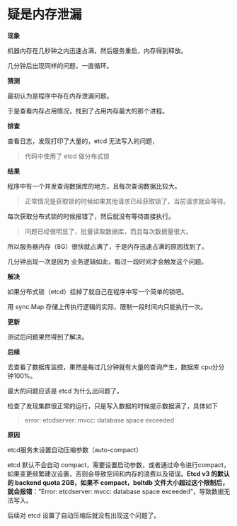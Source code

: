 # 疑是内存泄漏

**现象**

机器内存在几秒钟之内迅速占满，然后服务重启，内存得到释放。

几分钟后出现同样的问题，一直循环。

**猜测**

最初认为是程序中存在内存泄漏问题。

于是查看内存占用情况，找到了占用内存最大的那个进程。

**排查**

查看日志，发现打印了大量的，etcd 无法写入的问题，

> 代码中使用了 etcd 做分布式锁

**结果**

程序中有一个并发查询数据库的地方，且每次查询数据比较大。

> 正常情况是获取锁的时候如果其他请求已经获取锁了，当前请求就会等待。

每次获取分布式锁的时候报错了，然后就没有等待直接执行。

> 问题已经很明显了，批量读取数据库，而且每次数据量很大。

所以服务器内存（8G）很快就占满了，于是内存迅速占满的原因找到了。

几分钟出现一次是因为 业务逻辑如此，每过一段时间才会触发这个问题。

**解决**

如果分布式锁（etcd）挂掉了就自己在程序中写一个简单的锁吧。

用 sync.Map 存储上传执行逻辑的实际，限制一段时间内只能执行一次。

**更新**

测试后问题果然得到了解决。



**后续**

去查看了数据库监控，果然是每过几分钟就有大量的查询产生，数据库 cpu分分钟100%。



最大的问题应该是 etcd 为什么出问题了。

检查了发现集群很正常的运行，只是写入数据的时候提示数据满了，具体如下

> error: etcdserver: mvcc: database space exceeded

**原因**

etcd服务未设置自动压缩参数（auto-compact）

etcd 默认不会自动 compact，需要设置启动参数，或者通过命令进行compact，如果变更频繁建议设置，否则会导致空间和内存的浪费以及错误。**Etcd v3 的默认的 backend quota 2GB，如果不 compact，boltdb 文件大小超过这个限制后，就会报错**：”Error: etcdserver: mvcc: database space exceeded”，导致数据无法写入。



后续对 etcd 设置了自动压缩后就没有出现这个问题了。

